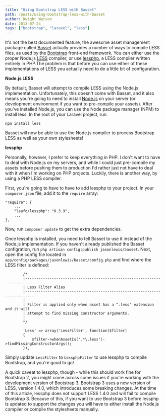 ```yaml
---
title: "Using Bootstrap LESS with Basset"
path: /posts/using-bootstrap-less-with-basset
author: Dwight Watson
date: 2013-07-24
tags: ["bootstrap", "laravel", "less"]
---
```


It's not the best documented feature, the awesome asset management package called [Basset](http://jasonlewis.me/code/basset) actually provides a number of ways to compile LESS files, as used by the [Bootstrap](http://getbootstrap.com) front-end framework. You can either use the proper Node.js [LESS](http://lesscss.org/) compiler, or use [lessphp](https://github.com/leafo/lessphp), a LESS compiler written entirely in PHP.The problem is that before you can use either of these implementations of LESS you actually need to do a little bit of configuration.

**Node.js LESS**

By default, Basset will attempt to compile LESS using the Node.js implementation. Unfortunately, this doesn't come with Basset, and it also means you're going to need to install [Node.js](http://nodejs.org/) on your server (or development environment if you want to pre-compile your assets). After you've installed Node.js, you can use the Node package manager (NPM) to install less. In the root of your Laravel project, run:

`npm install less`

Basset will now be able to use the Node.js compiler to process Bootstrap LESS as well as your own stylesheets!

**lessphp**

Personally, however, I prefer to keep everything in PHP. I don't want to have to deal with Node.js on my servers, and while I could just pre-compile my assets before pushing them to production I'd rather just not have to deal with it when I'm working on PHP projects. Luckily, there is another way, by using  a PHP LESS compiler.

First, you're going to have to have to add lessphp to your project. In your `composer.json` file, add it to the `require` array:

	"require": {
        ...
		"leafo/lessphp": "0.3.9",
		...
	},

Now, run `composer update` to get the extra dependencies.

Once lessphp is installed, you need to tell Basset to use it instead of the Node.js implementation. If you haven't already published the Basset configration, run `php artisan config:publish jasonlewis/basset`. Next, open the config file located in `app/config/packages/jasonlewis/basset/config.php` and find where the LESS filter is defined:

            /*
            |--------------------------------------------------------------------------
            | Less Filter Alias
            |--------------------------------------------------------------------------
            |
            | Filter is applied only when asset has a ".less" extension and it will
            | attempt to find missing constructor arguments.
            |
            */

            'Less' => array('LessFilter', function($filter)
            {
                $filter->whenAssetIs('.*\.less')->findMissingConstructorArgs();
            }),

Simply update `LessFilter` to `LessphpFilter` to use lessphp to compile Bootstrap, and you're good to go!

A quick caveat to lessphp, though - while this should work fine for Bootstrap 2, you might come across some issues if you're working with the development version of Bootstrap 3. Bootstrap 3 uses a new version of LESS, version 1.4.0, which introduces some breaking changes. At the time of this article, lessphp does not support LESS 1.4.0 and will fail to compile Bootstrap 3. Because of this, if you want to use Bootstrap 3 before lessphp is updated to support the changes you will have to either install the Node.js compiler or compile the stylesheets manually.


